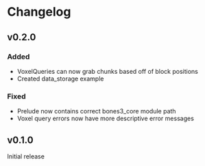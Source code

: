 # Changelog

## v0.2.0
### Added
- VoxelQueries can now grab chunks based off of block positions
- Created data_storage example

### Fixed
- Prelude now contains correct bones3_core module path
- Voxel query errors now have more descriptive error messages

## v0.1.0
Initial release
